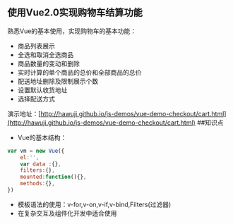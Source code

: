 ## 使用Vue2.0实现购物车结算功能
熟悉Vue的基本使用，实现购物车的基本功能：
- 商品列表展示
- 全选和取消全选商品
- 商品数量的变动和删除
- 实时计算的单个商品的总价和全部商品的总价
- 配送地址删除及限制展示个数
- 设置默认收货地址
- 选择配送方式

演示地址：[http://hawuji.github.io/js-demos/vue-demo-checkout/cart.html](http://hawuji.github.io/js-demos/vue-demo-checkout/cart.html)
##知识点
- Vue的基本结构：
```js
var vm = new Vue({
	el:'',
	var data :{},
	filters:{},
	mounted:function(){},
	methods:{},
})
```
- 模板语法的使用：v-for,v-on,v-if,v-bind,Filters(过滤器)
- 在复杂交互及组件化开发中适合使用